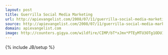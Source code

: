 ```yaml
---
layout: post
title: Guerrilla Social Media Marketing
url: http://apievangelist.com/2008/07/11/guerrilla-social-media-marketing/
source: http://apievangelist.com/2008/07/11/guerrilla-social-media-marketing/
domain: apievangelist.com
image: http://counters.gigya.com/wildfire/CIMP/bT*xJmx*PTEyMTU3OTg1ODU1NTQmcHQ9MTIxNTc5ODU5NTU1NiZwPTEwMTkxJmQ9Jm49Jmc9Mg==.jpg
---
```

{% include JB/setup %}<p></div><img style="visibility: hidden; width: 0px; height: 0px;" src="http://counters.gigya.com/wildfire/CIMP/bT*xJmx*PTEyMTU3OTg1ODU1NTQmcHQ9MTIxNTc5ODU5NTU1NiZwPTEwMTkxJmQ9Jm49Jmc9Mg==.jpg" border="0" width="0" height="0" /></p>
